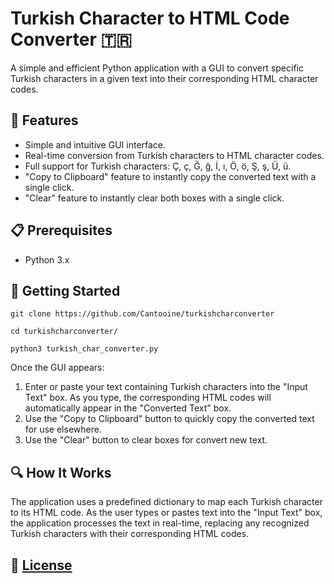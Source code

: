 # Turkish Character to HTML Code Converter 🇹🇷

A simple and efficient Python application with a GUI to convert specific Turkish characters in a given text into their corresponding HTML character codes.

## 🌟 Features

- Simple and intuitive GUI interface.
- Real-time conversion from Turkish characters to HTML character codes.
- Full support for Turkish characters: Ç, ç, Ğ, ğ, İ, ı, Ö, ö, Ş, ş, Ü, ü.
- "Copy to Clipboard" feature to instantly copy the converted text with a single click.
- "Clear" feature to instantly clear both boxes with a single click.

## 📋 Prerequisites

- Python 3.x

## 🚀 Getting Started

```
git clone https://github.com/Cantooine/turkishcharconverter
```
```
cd turkishcharconverter/
```
```
python3 turkish_char_converter.py
```

Once the GUI appears:

1. Enter or paste your text containing Turkish characters into the "Input Text" box. As you type, the corresponding HTML codes will automatically appear in the "Converted Text" box.
2. Use the "Copy to Clipboard" button to quickly copy the converted text for use elsewhere.
3. Use the "Clear" button to clear boxes for convert new text.

## 🔍 How It Works

The application uses a predefined dictionary to map each Turkish character to its HTML code. As the user types or pastes text into the "Input Text" box, the application processes the text in real-time, replacing any recognized Turkish characters with their corresponding HTML codes.

## 📄 [License](https://i.etsystatic.com/15378848/r/il/0fb5f6/5227105783/il_1588xN.5227105783_8g96.jpg)